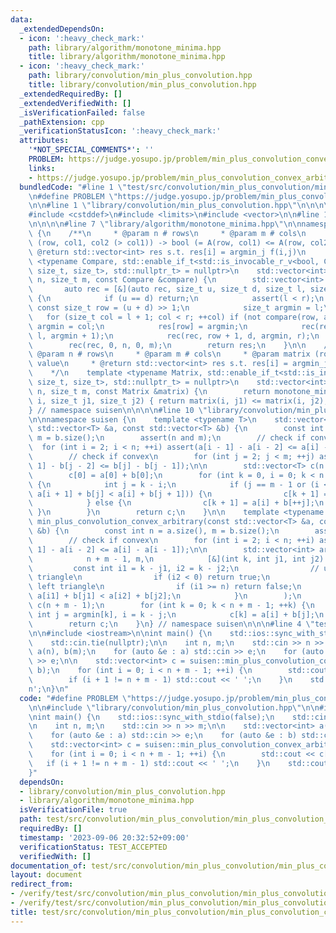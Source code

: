```yaml
---
data:
  _extendedDependsOn:
  - icon: ':heavy_check_mark:'
    path: library/algorithm/monotone_minima.hpp
    title: library/algorithm/monotone_minima.hpp
  - icon: ':heavy_check_mark:'
    path: library/convolution/min_plus_convolution.hpp
    title: library/convolution/min_plus_convolution.hpp
  _extendedRequiredBy: []
  _extendedVerifiedWith: []
  _isVerificationFailed: false
  _pathExtension: cpp
  _verificationStatusIcon: ':heavy_check_mark:'
  attributes:
    '*NOT_SPECIAL_COMMENTS*': ''
    PROBLEM: https://judge.yosupo.jp/problem/min_plus_convolution_convex_arbitrary
    links:
    - https://judge.yosupo.jp/problem/min_plus_convolution_convex_arbitrary
  bundledCode: "#line 1 \"test/src/convolution/min_plus_convolution/min_plus_convolution_convex_arbitrary.test.cpp\"\
    \n#define PROBLEM \"https://judge.yosupo.jp/problem/min_plus_convolution_convex_arbitrary\"\
    \n\n#line 1 \"library/convolution/min_plus_convolution.hpp\"\n\n\n\n#include <cassert>\n\
    #include <cstddef>\n#include <limits>\n#include <vector>\n\n#line 1 \"library/algorithm/monotone_minima.hpp\"\
    \n\n\n\n#line 7 \"library/algorithm/monotone_minima.hpp\"\n\nnamespace suisen\
    \ {\n    /**\n     * @param n # rows\n     * @param m # cols\n     * @param compare\
    \ (row, col1, col2 (> col1)) -> bool (= A(row, col1) <= A(row, col2))\n     *\
    \ @return std::vector<int> res s.t. res[i] = argmin_j f(i,j)\n     */\n    template\
    \ <typename Compare, std::enable_if_t<std::is_invocable_r_v<bool, Compare, size_t,\
    \ size_t, size_t>, std::nullptr_t> = nullptr>\n    std::vector<int> monotone_minima(size_t\
    \ n, size_t m, const Compare &compare) {\n        std::vector<int> res(n);\n \
    \       auto rec = [&](auto rec, size_t u, size_t d, size_t l, size_t r) -> void\
    \ {\n            if (u == d) return;\n            assert(l < r);\n           \
    \ const size_t row = (u + d) >> 1;\n            size_t argmin = l;\n         \
    \   for (size_t col = l + 1; col < r; ++col) if (not compare(row, argmin, col))\
    \ argmin = col;\n            res[row] = argmin;\n            rec(rec, u, row,\
    \ l, argmin + 1);\n            rec(rec, row + 1, d, argmin, r);\n        };\n\
    \        rec(rec, 0, n, 0, m);\n        return res;\n    }\n\n    /**\n     *\
    \ @param n # rows\n     * @param m # cols\n     * @param matrix (row, col) ->\
    \ value\n     * @return std::vector<int> res s.t. res[i] = argmin_j f(i,j)\n \
    \    */\n    template <typename Matrix, std::enable_if_t<std::is_invocable_v<Matrix,\
    \ size_t, size_t>, std::nullptr_t> = nullptr>\n    std::vector<int> monotone_minima(size_t\
    \ n, size_t m, const Matrix &matrix) {\n        return monotone_minima(n, m, [&matrix](size_t\
    \ i, size_t j1, size_t j2) { return matrix(i, j1) <= matrix(i, j2); });\n    }\n\
    } // namespace suisen\n\n\n\n#line 10 \"library/convolution/min_plus_convolution.hpp\"\
    \n\nnamespace suisen {\n    template <typename T>\n    std::vector<T> min_plus_convolution_convex_convex(const\
    \ std::vector<T> &a, const std::vector<T> &b) {\n        const int n = a.size(),\
    \ m = b.size();\n        assert(n and m);\n        // check if convex\n      \
    \  for (int i = 2; i < n; ++i) assert(a[i - 1] - a[i - 2] <= a[i] - a[i - 1]);\n\
    \        // check if convex\n        for (int j = 2; j < m; ++j) assert(b[j -\
    \ 1] - b[j - 2] <= b[j] - b[j - 1]);\n\n        std::vector<T> c(n + m - 1);\n\
    \        c[0] = a[0] + b[0];\n        for (int k = 0, i = 0; k < n + m - 2; ++k)\
    \ {\n            int j = k - i;\n            if (j == m - 1 or (i < n - 1 and\
    \ a[i + 1] + b[j] < a[i] + b[j + 1])) {\n                c[k + 1] = a[++i] + b[j];\n\
    \            } else {\n                c[k + 1] = a[i] + b[++j];\n           \
    \ }\n        }\n        return c;\n    }\n\n    template <typename T>\n    std::vector<T>\
    \ min_plus_convolution_convex_arbitrary(const std::vector<T> &a, const std::vector<T>\
    \ &b) {\n        const int n = a.size(), m = b.size();\n        assert(n and m);\n\
    \        // check if convex\n        for (int i = 2; i < n; ++i) assert(a[i -\
    \ 1] - a[i - 2] <= a[i] - a[i - 1]);\n\n        std::vector<int> argmin = monotone_minima(\n\
    \            n + m - 1, m,\n            [&](int k, int j1, int j2) {\n       \
    \         const int i1 = k - j1, i2 = k - j2;\n                // upper right\
    \ triangle\n                if (i2 < 0) return true;\n                // lower\
    \ left triangle\n                if (i1 >= n) return false;\n                return\
    \ a[i1] + b[j1] < a[i2] + b[j2];\n            }\n        );\n        std::vector<T>\
    \ c(n + m - 1);\n        for (int k = 0; k < n + m - 1; ++k) {\n            const\
    \ int j = argmin[k], i = k - j;\n            c[k] = a[i] + b[j];\n        }\n\
    \        return c;\n    }\n} // namespace suisen\n\n\n#line 4 \"test/src/convolution/min_plus_convolution/min_plus_convolution_convex_arbitrary.test.cpp\"\
    \n\n#include <iostream>\n\nint main() {\n    std::ios::sync_with_stdio(false);\n\
    \    std::cin.tie(nullptr);\n\n    int n, m;\n    std::cin >> n >> m;\n\n    std::vector<int>\
    \ a(n), b(m);\n    for (auto &e : a) std::cin >> e;\n    for (auto &e : b) std::cin\
    \ >> e;\n\n    std::vector<int> c = suisen::min_plus_convolution_convex_arbitrary(a,\
    \ b);\n    for (int i = 0; i < n + m - 1; ++i) {\n        std::cout << c[i];\n\
    \        if (i + 1 != n + m - 1) std::cout << ' ';\n    }\n    std::cout << '\\\
    n';\n}\n"
  code: "#define PROBLEM \"https://judge.yosupo.jp/problem/min_plus_convolution_convex_arbitrary\"\
    \n\n#include \"library/convolution/min_plus_convolution.hpp\"\n\n#include <iostream>\n\
    \nint main() {\n    std::ios::sync_with_stdio(false);\n    std::cin.tie(nullptr);\n\
    \n    int n, m;\n    std::cin >> n >> m;\n\n    std::vector<int> a(n), b(m);\n\
    \    for (auto &e : a) std::cin >> e;\n    for (auto &e : b) std::cin >> e;\n\n\
    \    std::vector<int> c = suisen::min_plus_convolution_convex_arbitrary(a, b);\n\
    \    for (int i = 0; i < n + m - 1; ++i) {\n        std::cout << c[i];\n     \
    \   if (i + 1 != n + m - 1) std::cout << ' ';\n    }\n    std::cout << '\\n';\n\
    }"
  dependsOn:
  - library/convolution/min_plus_convolution.hpp
  - library/algorithm/monotone_minima.hpp
  isVerificationFile: true
  path: test/src/convolution/min_plus_convolution/min_plus_convolution_convex_arbitrary.test.cpp
  requiredBy: []
  timestamp: '2023-09-06 20:32:52+09:00'
  verificationStatus: TEST_ACCEPTED
  verifiedWith: []
documentation_of: test/src/convolution/min_plus_convolution/min_plus_convolution_convex_arbitrary.test.cpp
layout: document
redirect_from:
- /verify/test/src/convolution/min_plus_convolution/min_plus_convolution_convex_arbitrary.test.cpp
- /verify/test/src/convolution/min_plus_convolution/min_plus_convolution_convex_arbitrary.test.cpp.html
title: test/src/convolution/min_plus_convolution/min_plus_convolution_convex_arbitrary.test.cpp
---
```

